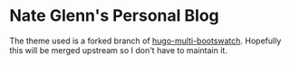 # Nate Glenn's Personal Blog

The theme used is a forked branch of [hugo-multi-bootswatch](https://github.com/garfieldnate/hugo-multi-bootswatch/tree/patch_remove_excess_pre_margin). Hopefully this will be merged upstream so I don't have to maintain it.
